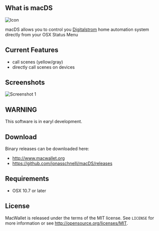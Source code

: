 What is macDS
-------
![Icon](https://raw.githubusercontent.com/jonasschnelli/macDS/master/screenshots/Icon.png)


macDS allows you to control you [Digitalstrom](https://www.digitalstrom.com) home automation system directly from your OSX Status Menu

Current Features
-------

* call scenes (yellow/gray)
* directly call scenes on devices


Screenshots
-------

![Screenshot 1](https://raw.githubusercontent.com/jonasschnelli/macDS/master/screenshots/macDS_beta0.1.png)

WARNING
-------

This software is in earyl development.

Download
-------

Binary releases can be downloaded here:

* http://www.macwallet.org
* https://github.com/jonasschnelli/macDS/releases


Requirements
-------

- OSX 10.7 or later


License
-------

MacWallet is released under the terms of the MIT license. See `LICENSE` for more
information or see http://opensource.org/licenses/MIT.
